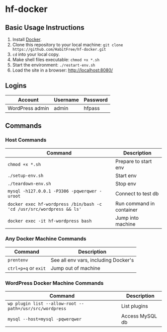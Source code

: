 # hf-docker

## Basic Usage Instructions

1. Install [Docker](http://www.docker.com/).
2. Clone this repository to your local machine: `git clone https://github.com/HabitFree/hf-docker.git`
3. `cd` into your local copy.
4. Make shell files executable: `chmod +x *.sh`
5. Start the environment: `./restart-env.sh`
6. Load the site in a browser: [http://localhost:8080/](http://localhost:8080/)

## Logins

Account         | Username | Password
----------------|----------|---------
WordPress admin | admin    | hfpass

## Commands

### Host Commands

Command                                                               | Description
----------------------------------------------------------------------|-------------------------
`chmod +x *.sh`                                                       | Prepare to start env
`./setup-env.sh`                                                      | Start env
`./teardown-env.sh`                                                   | Stop env
`mysql -h127.0.0.1 -P3306 -pqwerqwer -uroot`                          | Connect to test db
`docker exec hf-wordpress /bin/bash -c 'cd /usr/src/wordpress && ls'` | Run command in container
`docker exec -it hf-wordpress bash`                                   | Jump into machine

### Any Docker Machine Commands

Command              | Description
---------------------|-------------------------------------
`prentenv`           | See all env vars, including Docker's
`ctrl+p+q` or `exit` | Jump out of machine

### WordPress Docker Machine Commands

Command                                                 | Description
--------------------------------------------------------|----------------
`wp plugin list --allow-root --path=/usr/src/wordpress` | List plugins
`mysql --host=mysql -pqwerqwer`                         | Access MySQL db

    
